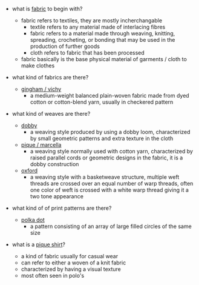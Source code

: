 * what is [fabric](https://en.wikipedia.org/wiki/Textile) to begin with?
  * fabric refers to textiles, they are mostly incherchangable
    * textile refers to any material made of interlacing fibres
    * fabric refers to a material made through weaving, knitting, spreading, crocheting, or bonding that may be used in the production of further goods
    * cloth refers to fabric that has been processed
  * fabric basically is the base physical material of garments / cloth to make clothes

* what kind of fabrics are there?
  * [gingham / vichy](https://en.wikipedia.org/wiki/Gingham)
    * a medium-weight balanced plain-woven fabric made from dyed cotton or cotton-blend yarn, usually in checkered pattern

* what kind of weaves are there?
  * [dobby](https://en.wikipedia.org/wiki/Dobby_(cloth))
    * a weaving style produced by using a dobby loom, characterized by small geometric patterns and extra texture in the cloth
  * [pique / marcella](https://en.wikipedia.org/wiki/Piqu%C3%A9_(weaving))
    * a weaving style normally used with cotton yarn, characterized by raised parallel cords or geometric designs in the fabric, it is a dobby construction
  * [oxford](https://www.batchmens.com/pages/dress-shirt-fundamentals-shirt-fabrics-and-weaves-guide#oxford)
    * a weaving style with a basketweave structure, multiple weft threads are crossed over an equal number of warp threads, often one color of weft is crossed with a white warp thread giving it a two tone appearance

* what kind of of print patterns are there?
  * [polka dot](https://en.wikipedia.org/wiki/Polka_dot)
    * a pattern consisting of an array of large filled circles of the same size

* what is a [pique shirt](https://www.leaf.tv/articles/what-is-a-pique-shirt/)?
  * a kind of fabric usually for casual wear
  * can refer to either a woven of a knit fabric
  * characterized by having a visual texture
  * most often seen in polo's
